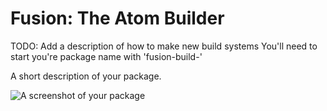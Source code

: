 # Fusion: The Atom Builder

TODO: Add a description of how to make new build systems
You'll need to start you're package name with 'fusion-build-'

A short description of your package.

![A screenshot of your package](https://f.cloud.github.com/assets/69169/2290250/c35d867a-a017-11e3-86be-cd7c5bf3ff9b.gif)
